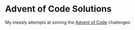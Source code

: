 # Advent of Code Solutions

My measly attempts at solving the [Advent of Code](https://adventofcode.com/) challenges
